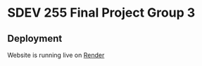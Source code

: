 # SDEV 255 Final Project Group 3

## Deployment
Website is running live on [Render](https://github.com/coburnGrant/SDEV_255_Final_Project_Group_3)
